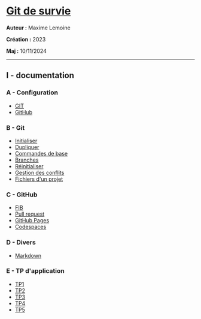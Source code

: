 # [Git de survie](https://maximeuuu.github.io/GitDeSurvie/)

**Auteur :** Maxime Lemoine

**Création :** 2023

**Maj :** 10/11/2024

---

## I - documentation

### A - Configuration

* [GIT](ressources/documentation/config/GIT.md)
* [GitHub](ressources/documentation/config/GitHub.md)

### B - Git

* [Initialiser](ressources/documentation/git/InitialisationDepot.md)
* [Dupliquer](ressources/documentation/git/DuplicationProjets.md)
* [Commandes de base](ressources/documentation/git/CommandesGenerales.md)
* [Branches](ressources/documentation/git/Branches.md)
* [Réinitialiser](ressources/documentation/git/Reinitialisation.md)
* [Gestion des conflits](ressources/documentation/git/Conflits.md)
* [Fichiers d'un projet](ressources/documentation/git/FichiersProjet.md)

### C - GitHub

* [FIB](ressources/documentation/github/FIB.md)
* [Pull request](ressources/documentation/github/PullRequest.md)
* [GitHub Pages](ressources/documentation/github/GitHubPages.md)
* [Codespaces](ressources/documentation/github/Codespaces.md)

### D - Divers

* [Markdown](ressources/documentation/divers/Markdown.md)

### E - TP d'application

* [TP1](ressources/exemples/TP1/README.md)
* [TP2](ressources/exemples/TP2/README.md)
* [TP3](ressources/exemples/TP3/README.md)
* [TP4](ressources/exemples/TP4/README.md)
* [TP5](ressources/exemples/TP5/README.md)
